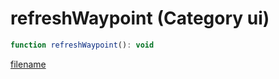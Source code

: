 # refreshWaypoint (Category ui)

```js
function refreshWaypoint(): void
```

[filename](refreshWaypoint_m.md ':include')